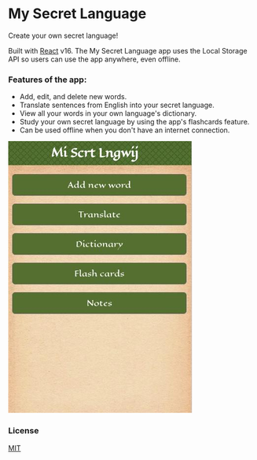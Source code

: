 My Secret Language
==================

Create your own secret language!

Built with [React](https://reactjs.org/) v16. The My Secret Language app uses the Local Storage API so users can use the app anywhere, even offline.

### Features of the app:

* Add, edit, and delete new words.
* Translate sentences from English into your secret language.
* View all your words in your own language's dictionary.
* Study your own secret language by using the app's flashcards feature.
* Can be used offline when you don't have an internet connection.

![App Home](docs/screenshots/app-home.jpg)

### License
[MIT](/LICENSE)
